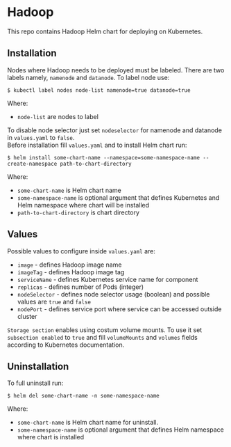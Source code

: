 # Hadoop

This repo contains Hadoop Helm chart for deploying on Kubernetes.

## Installation

Nodes where Hadoop needs to be deployed must be labeled. There are two labels namely, `namenode` and `datanode`. To label node use:

    $ kubectl label nodes node-list namenode=true datanode=true

Where:

 - `node-list` are nodes to label

To disable node selector just set `nodeselector` for namenode and datanode in `values.yaml` to `false`.  
Before installation fill `values.yaml` and to install Helm chart run:

    $ helm install some-chart-name --namespace=some-namespace-name --create-namespace path-to-chart-directory

Where:

- `some-chart-name` is Helm chart name
- `some-namespace-name` is optional argument that defines Kubernetes and Helm namespace where chart will be installed
- `path-to-chart-directory` is chart directory

## Values

Possible values to configure inside `values.yaml` are: 

 - `image` - defines Hadoop image name
 - `imageTag` - defines Hadoop image tag
 - `serviceName` - defines Kubernetes service name for component
 - `replicas` - defines number of Pods (integer)
 - `nodeSelector` - defines node selector usage (boolean) and possible values are `true` and `false`
 - `nodePort` - defines service port where service can be accessed outside cluster

`Storage section` enables using costum volume mounts. To use it set `subsection enabled` to `true` and fill `volumeMounts` and `volumes` fields according to Kubernetes documentation.

## Uninstallation

To full uninstall run:

    $ helm del some-chart-name -n some-namespace-name

Where:

- `some-chart-name` is Helm chart name for uninstall.
- `some-namespace-name` is optional argument that defines Helm namespace where chart is installed
